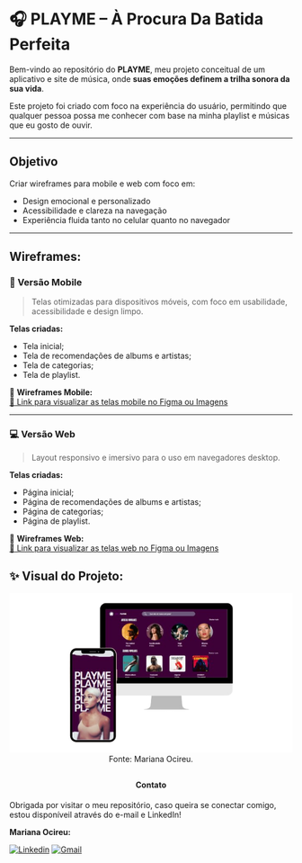 # 🎧 PLAYME – À Procura Da Batida Perfeita

Bem-vindo ao repositório do **PLAYME**, meu projeto conceitual de um aplicativo e site de música, onde **suas emoções definem a trilha sonora da sua vida**.

Este projeto foi criado com foco na experiência do usuário, permitindo que qualquer pessoa possa me conhecer com base na minha playlist
e músicas que eu gosto de ouvir.

---

## Objetivo

Criar wireframes para mobile e web com foco em:

- Design emocional e personalizado  
- Acessibilidade e clareza na navegação  
- Experiência fluida tanto no celular quanto no navegador  

---

## Wireframes:

### 📱 Versão Mobile

> Telas otimizadas para dispositivos móveis, com foco em usabilidade, acessibilidade e design limpo.

**Telas criadas:**

- Tela inicial;
- Tela de recomendações de albums e artistas;
- Tela de categorias;
- Tela de playlist.

📸 **Wireframes Mobile:**  
[🔗 Link para visualizar as telas mobile no Figma ou Imagens](https://www.canva.com/design/DAGu8iytd3o/FjxTs9cXkWaGuhIbz1f8Ag/edit?utm_content=DAGu8iytd3o&utm_campaign=designshare&utm_medium=link2&utm_source=sharebutton)

---

### 💻 Versão Web

> Layout responsivo e imersivo para o uso em navegadores desktop.

**Telas criadas:**

- Página inicial;
- Página de recomendações de albums e artistas;
- Página de categorias;
- Página de playlist. 

📸 **Wireframes Web:**  
[🔗 Link para visualizar as telas web no Figma ou Imagens](https://www.canva.com/design/DAGuqi3VtRw/9tbOmgQS7qtN4A0maRGV2w/edit?utm_content=DAGuqi3VtRw&utm_campaign=designshare&utm_medium=link2&utm_source=sharebutton)

## ✨ Visual do Projeto:

<p align="center">
  <img src="VisualProjeto.png" alt="Preview do PLAYME" width="600"/><br>
   Fonte: Mariana Ocireu.
</p>

##
<div align="center">
  <h4>Contato</h4>
  </div>

   Obrigada por visitar o meu repositório, caso queira se conectar comigo, estou disponíveil através do e-mail e LinkedIn!

  **Mariana Ocireu:**

[![Linkedin](https://img.shields.io/badge/LinkedIn-%230077B5?style=for-the-badge&logo=linkedin&logoColor=white)](https://www.linkedin.com/in/marianaociz/)
[![Gmail](https://img.shields.io/badge/Gmail-D14836?style=for-the-badge&logo=gmail&logoColor=white)](mailto:marianaocireu@gmail.com)

